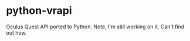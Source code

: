 # python-vrapi
Oculus Quest API ported to Python.
Note, I'm still working on it. Can't find out how.

